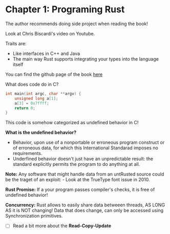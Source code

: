 # Chapter 1: Programing Rust
The author recommends doing side project when reading the book!

Look at Chris Biscardi's video on Youtube.

Traits are:
- Like interfaces in C++ and Java
- The main way Rust supports integrating your types into the language itself


You can find the github page of the book [here](https://github.com/ProgrammingRust)


What does code do in C?

```C
int main(int argc, char **argv) {
    unsigned long a[1];
    a[3] = 0x7ffff;
    return 0;
}
```

This code is somehow categorized as undefined behavior in C!


**What is the undefined behavior?**
- Behavior, upon use of a nonportable or erroneous program construct or of erroneous data, for which this International Standarad imposes no requirements.
- Underfined behavior doesn't just have an unpredictable result: the standard explicitly permits the program to do anything at all.

**Note:** Any software that might handle data from an untRusted source could be the traget of an exploit:
    - Look at the TrueType font issue in 2010.


**Rust Promise:** If a your program passes compiler's checks, it is free of undefined behavior!


**Concurrency:** Rust allows to easily share data betweeen threads, AS LONG AS it is NOT changing! Data that does change, can only be accessed using Synchronization primitives.

- [ ] Read a bit more about the **Read-Copy-Update**
